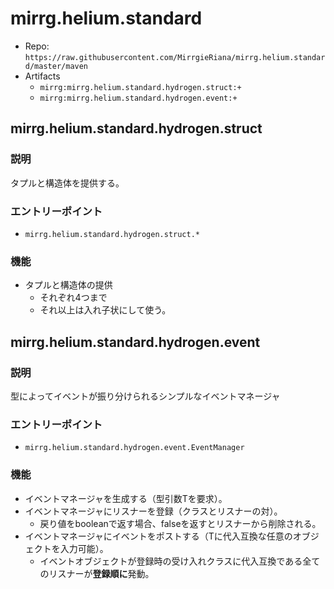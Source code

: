 # mirrg.helium.standard

- Repo: `https://raw.githubusercontent.com/MirrgieRiana/mirrg.helium.standard/master/maven`
- Artifacts
  - `mirrg:mirrg.helium.standard.hydrogen.struct:+`
  - `mirrg:mirrg.helium.standard.hydrogen.event:+`

## mirrg.helium.standard.hydrogen.struct

### 説明

タプルと構造体を提供する。

### エントリーポイント

- `mirrg.helium.standard.hydrogen.struct.*`

### 機能

- タプルと構造体の提供
  - それぞれ4つまで
  - それ以上は入れ子状にして使う。

## mirrg.helium.standard.hydrogen.event

### 説明

型によってイベントが振り分けられるシンプルなイベントマネージャ

### エントリーポイント

- `mirrg.helium.standard.hydrogen.event.EventManager`

### 機能

- イベントマネージャを生成する（型引数Tを要求）。
- イベントマネージャにリスナーを登録（クラスとリスナーの対）。
  - 戻り値をbooleanで返す場合、falseを返すとリスナーから削除される。
- イベントマネージャにイベントをポストする（Tに代入互換な任意のオブジェクトを入力可能）。
  - イベントオブジェクトが登録時の受け入れクラスに代入互換である全てのリスナーが**登録順に**発動。
